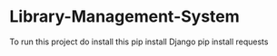 # Library-Management-System
To run this project do install this
pip install Django
pip install requests
